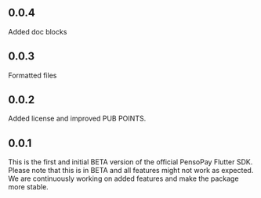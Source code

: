 ## 0.0.4

Added doc blocks

## 0.0.3

Formatted files

## 0.0.2

Added license and improved PUB POINTS.

## 0.0.1

This is the first and initial BETA version of the official PensoPay Flutter SDK. Please note that this is in BETA and all features might not work as expected. We are continuously working on added features and make the package more stable.